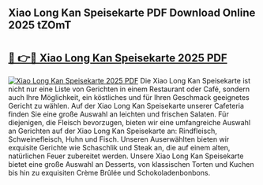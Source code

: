 ## Xiao Long Kan Speisekarte PDF Download Online 2025 tZOmT

# <h2><a href="http://gcdpwpe.nevu.top/?p=Xiao+Long+Kan+Speisekarte">🔗 👉🔴 Xiao Long Kan Speisekarte 2025 PDF</a></h2>

[![Xiao Long Kan Speisekarte 2025 PDF](https://i.imgur.com/dBaPXMq.png)](http://gcdpwpe.nevu.top/?p=Xiao+Long+Kan+Speisekarte)
Die Xiao Long Kan Speisekarte ist nicht nur eine Liste von Gerichten in einem Restaurant oder Café, sondern auch Ihre Möglichkeit, ein köstliches und für Ihren Geschmack geeignetes Gericht zu wählen. Auf der Xiao Long Kan Speisekarte unserer Cafeteria finden Sie eine große Auswahl an leichten und frischen Salaten. Für diejenigen, die Fleisch bevorzugen, bieten wir eine umfangreiche Auswahl an Gerichten auf der Xiao Long Kan Speisekarte an: Rindfleisch, Schweinefleisch, Huhn und Fisch. Unseren Auserwählten bieten wir exquisite Gerichte wie Schaschlik und Steak an, die auf einem alten, natürlichen Feuer zubereitet werden. Unsere Xiao Long Kan Speisekarte bietet eine große Auswahl an Desserts, von klassischen Torten und Kuchen bis hin zu exquisiten Crème Brûlée und Schokoladenbonbons.
